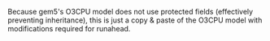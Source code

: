 Because gem5's O3CPU model does not use protected fields (effectively preventing inheritance), this is just a copy & paste of the O3CPU model with modifications required for runahead.